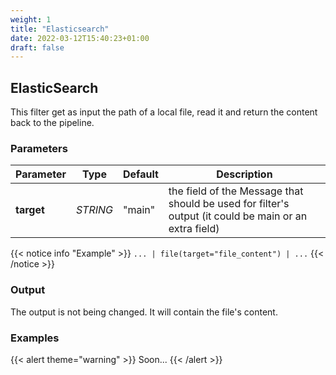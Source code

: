 ```yaml
---
weight: 1
title: "Elasticsearch"
date: 2022-03-12T15:40:23+01:00
draft: false
---
```


## ElasticSearch

This filter get as input the path of a local file, read it and return the content back to the pipeline.

### Parameters

| Parameter | Type | Default | Description
 | --- | --- | --- | --- |
| **target** | _STRING_ | "main" | the field of the Message that should be used for filter's output (it could be main or an extra field) |

{{< notice info "Example" >}}
`... | file(target="file_content") | ...`
{{< /notice >}}

### Output

The output is not being changed. It will contain the file's content.

### Examples

{{< alert theme="warning" >}}
Soon...
{{< /alert >}} 